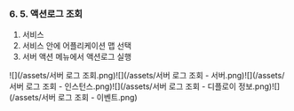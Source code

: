 ### 6. 5. 액션로그 조회

1. 서비스
2. 서비스 안에 어플리케이션 맵 선택
3. 서버 액션 메뉴에서 액션로그 실행

![](/assets/서버 로그 조회.png)![](/assets/서버 로그 조회 - 서버.png)![](/assets/서버 로그 조회 - 인스턴스.png)![](/assets/서버 로그 조회 - 디플로이 정보.png)![](/assets/서버 로그 조회 - 이벤트.png)

